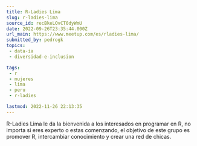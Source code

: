 ```yaml
---
title: R-Ladies Lima
slug: r-ladies-lima
source_id: recBkeLOvCT0dyWmU
date: 2022-09-26T23:35:44.000Z
url_main: https://www.meetup.com/es/rladies-lima/
submitted_by: pedrogk
topics: 
 - data-ia
 - diversidad-e-inclusion

tags: 
 - r
 - mujeres
 - lima
 - peru
 - r-ladies

lastmod: 2022-11-26 22:13:35
---
```


R-Ladies Lima le da la bienvenida a los interesados en programar en R, no importa si eres experto o estas comenzando, el objetivo de este grupo es promover R, intercambiar conocimiento y crear una red de chicas.
